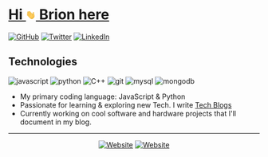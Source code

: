 # [Hi <img src="https://raw.githubusercontent.com/ABSphreak/ABSphreak/master/gifs/Hi.gif" width="20px"> Brion here](https://narravabrion.netlify.app/)

<p>
 <a href="https://github.com/narravabrion"><img src="https://img.shields.io/github/followers/narravabrion?style=social" alt="GitHub"></a>
 <a href="https://twitter.com/narravabrion"><img src="https://img.shields.io/twitter/follow/narravabrion?style=social" alt="Twitter"></a>
 <a href="https://www.linkedin.com/in/brian-george-411b49184/"><img src="https://img.shields.io/badge/LinkedIn--_.svg?style=social&logo=linkedin" alt="LinkedIn"></a>
 </p>


## Technologies 

<p align="left">
<img src="https://cdn.pixabay.com/photo/2015/04/23/17/41/javascript-736400_960_720.png" alt="javascript" width="40" height="40"/>
<img src="https://cdn3.iconfinder.com/data/icons/logos-and-brands-adobe/512/267_Python-512.png" alt="python" width="40" height="40"/> 
<img src="https://i.pinimg.com/originals/99/f8/87/99f887833c475448723d3c9ac16c179b.png" alt="C++" width="40" height="40"/> 
<img src="https://www.vectorlogo.zone/logos/git-scm/git-scm-icon.svg" alt="git" width="40" height="40"/> 
<img src="https://i.pinimg.com/originals/50/f1/58/50f1582a95bdac10f1c3fa295c8b947b.png" alt="mysql" width="40" height="40"/>
<img src="https://encrypted-tbn0.gstatic.com/images?q=tbn:ANd9GcRASBParCnQhsRkKZ8opkkRjtk9XJ-MHdy0jA&usqp=CAU" alt="mongodb" width="40" height="40"/> 
</p>

 

* My primary coding language: JavaScript & Python
* Passionate for learning & exploring new Tech. I write [Tech Blogs](https://codxbrion.hashnode.dev/)
* Currently working on cool software and hardware projects that I'll document in my blog.

---

[twitter]: https://twitter.com/narravabrion
[Hashnode]: https://codxbrion.hashnode.dev/
[gmail]: kidbrion7@gmail.com
[linkedin]: https://www.linkedin.com/in/brian-george-411b49184/


<p align="center"> 
  <a href="https://narravabrion.netlify.app/"><img src="https://user-images.githubusercontent.com/35178240/179011180-47093efa-4eaa-4f83-b6a8-3fe9b22cb9b6.png" height="50" width="130" alt="Website"></a>
 <a href="https://narravabrion.hashnode.dev/"><img src="https://user-images.githubusercontent.com/35178240/179011683-8462decb-ab85-4fcd-99ab-1dbccb05919a.png" height="30" width="150" alt="Website"></a>
</p>
